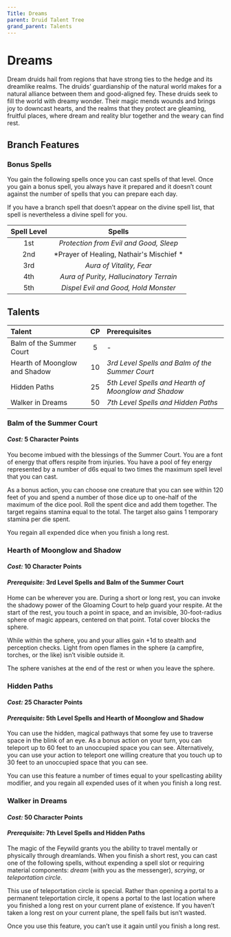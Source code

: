 ```yaml
---
Title: Dreams
parent: Druid Talent Tree
grand_parent: Talents
---
```


# Dreams
Dream druids hail from regions that have strong ties to the hedge and its dreamlike realms. The druids’ guardianship of the natural world makes for a natural alliance between them and good-aligned fey. These druids seek to fill the world with dreamy wonder. Their magic mends wounds and brings joy to downcast hearts, and the realms that they protect are gleaming, fruitful places, where dream and reality blur together and the weary can find rest.

## Branch Features

### Bonus Spells
You gain the following spells once you can cast spells of that level. Once you gain a bonus spell, you always have it prepared and it doesn’t count against the number of spells that you can prepare each day.

If you have a branch spell that doesn’t appear on the divine spell list, that spell is nevertheless a divine spell for you.

| Spell Level | Spells |
|:-----------:|:------:|
| 1st | *Protection from Evil and Good, Sleep* |   
| 2nd | *Prayer of Healing, Nathair's Mischief * |  
| 3rd | *Aura of Vitality, Fear* |  
| 4th | *Aura of Purity, Hallucinatory Terrain* |  
| 5th | *Dispel Evil and Good, Hold Monster* |  

## Talents

| Talent | CP | Prerequisites |
|:-------|:--:|:--------------|
| Balm of the Summer Court| 5 | - |   
| Hearth of Moonglow and Shadow | 10 |  *3rd Level Spells and Balm of the Summer Court* |   
| Hidden Paths | 25 | *5th Level Spells and Hearth of Moonglow and Shadow* |   
| Walker in Dreams| 50 | *7th Level Spells and Hidden Paths* |   

### Balm of the Summer Court
#### *Cost:* 5 Character Points
You become imbued with the blessings of the Summer Court. You are a font of energy that offers respite from injuries. You have a pool of fey energy represented by a number of d6s equal to two times the maximum spell level that you can cast.

As a bonus action, you can choose one creature that you can see within 120 feet of you and spend a number of those dice up to one-half of the maximum of the dice pool. Roll the spent dice and add them together. The target regains stamina equal to the total. The target also gains 1 temporary stamina per die spent.

You regain all expended dice when you finish a long rest.

### Hearth of Moonglow and Shadow
#### *Cost:* 10 Character Points
#### *Prerequisite:* 3rd Level Spells and Balm of the Summer Court
Home can be wherever you are. During a short or long rest, you can invoke the shadowy power of the Gloaming Court to help guard your respite. At the start of the rest, you touch a point in space, and an invisible, 30-foot-radius sphere of magic appears, centered on that point. Total cover blocks the sphere.

While within the sphere, you and your allies gain +1d to stealth and perception checks. Light from open flames in the sphere (a campfire, torches, or the like) isn’t visible outside it.

The sphere vanishes at the end of the rest or when you leave the sphere.

### Hidden Paths
#### *Cost:* 25 Character Points
#### *Prerequisite:* 5th Level Spells and Hearth of Moonglow and Shadow
You can use the hidden, magical pathways that some fey use to traverse space in the blink of an eye. As a bonus action on your turn, you can teleport up to 60 feet to an unoccupied space you can see. Alternatively, you can use your action to teleport one willing creature that you touch up to 30 feet to an unoccupied space that you can see.

You can use this feature a number of times equal to your spellcasting ability modifier, and you regain all expended uses of it when you finish a long rest.

### Walker in Dreams
#### *Cost:* 50 Character Points
#### *Prerequisite:* 7th Level Spells and Hidden Paths
The magic of the Feywild grants you the ability to travel mentally or physically through dreamlands. When you finish a short rest, you can cast one of the following spells, without expending a spell slot or requiring material components: *dream* (with you as the messenger), *scrying*, or *teleportation circle*.

This use of teleportation circle is special. Rather than opening a portal to a permanent teleportation circle, it opens a portal to the last location where you finished a long rest on your current plane of existence. If you haven’t taken a long rest on your current plane, the spell fails but isn’t wasted.

Once you use this feature, you can’t use it again until you finish a long rest.
